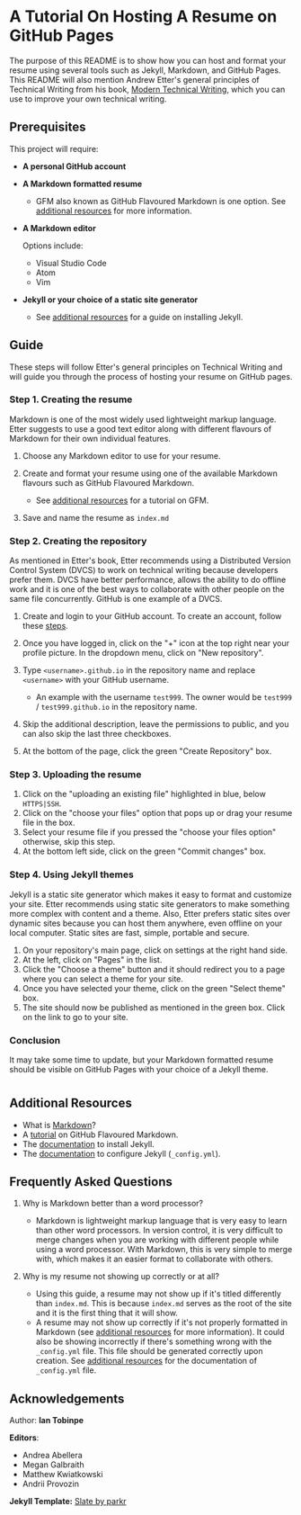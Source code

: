 # A Tutorial On Hosting A Resume on GitHub Pages
The purpose of this README is to show how you can host and format your resume using several tools such as Jekyll, Markdown, and GitHub Pages. This README will also mention Andrew Etter's general principles of Technical Writing from his book, [Modern Technical Writing](https://www.amazon.ca/Modern-Technical-Writing-Introduction-Documentation-ebook/dp/B01A2QL9SS), which you can use to improve your own technical writing.

## Prerequisites

This project will require:
- **A personal GitHub account** 
- **A Markdown formatted resume**

  - GFM also known as GitHub Flavoured Markdown is one option. See [additional resources](https://github.com/itobinpe/itobinpe.github.io/blob/main/README.md#additional-resources) for more information.

- **A Markdown editor**

    Options include:
    - Visual Studio Code 
    - Atom
    - Vim 
- **Jekyll or your choice of a static site generator**

    - See [additional resources](https://github.com/itobinpe/itobinpe.github.io/blob/main/README.md#additional-resources) for a guide on installing Jekyll.

## Guide

These steps will follow Etter's general principles on Technical Writing and will guide you through the process of hosting your resume on GitHub pages.

### **Step 1. Creating the resume**

Markdown is one of the most widely used lightweight markup language. Etter suggests to use a good text editor along with different flavours of Markdown for their own individual features.
1. Choose any Markdown editor to use for your resume.
2. Create and format your resume using one of the available Markdown flavours such as GitHub Flavoured Markdown.
    
    - See [additional resources](https://github.com/itobinpe/itobinpe.github.io/blob/main/README.md#additional-resources) for a tutorial on GFM.
3. Save and name the resume as `index.md`

### **Step 2. Creating the repository**

As mentioned in Etter's book, Etter recommends using a Distributed Version Control System (DVCS) to work on technical writing because developers prefer them. DVCS have better performance, allows the ability to do offline work and it is one of the best ways to collaborate with other people on the same file concurrently. GitHub is one example of a DVCS.

1. Create and login to your GitHub account. To create an account, follow these [steps](https://github.com/join).
2. Once you have logged in, click on the "+" icon at the top right near your profile picture. In the dropdown menu, click on "New repository".
3. Type `<username>.github.io` in the repository name and replace `<username>` with your GitHub username.

    - An example with the username `test999`. The owner would be `test999` / `test999.github.io` in the repository name.
4. Skip the additional description, leave the permissions to public, and you can also skip the last three checkboxes. 
5. At the bottom of the page, click the green "Create Repository" box.

### **Step 3. Uploading the resume**
1. Click on the "uploading an existing file" highlighted in blue, below `HTTPS|SSH`.
2. Click on the "choose your files" option that pops up or drag your resume file in the box.
3. Select your resume file if you pressed the "choose your files option" otherwise, skip this step.
4. At the bottom left side, click on the green "Commit changes" box.

### **Step 4. Using Jekyll themes**
Jekyll is a static site generator which makes it easy to format and customize your site. Etter recommends using static site generators to make something more complex with content and a theme. Also, Etter prefers static sites over dynamic sites because you can host them anywhere, even offline on your local computer. Static sites are fast, simple, portable and secure.

1. On your repository's main page, click on settings at the right hand side.
2. At the left, click on "Pages" in the list.
3. Click the "Choose a theme" button and it should redirect you to a page where you can select a theme for your site.
4. Once you have selected your theme, click on the green "Select theme" box.
5. The site should now be published as mentioned in the green box. Click on the link to go to your site.

### **Conclusion**
It may take some time to update, but your Markdown formatted resume should be visible on GitHub Pages with your choice of a Jekyll theme.

#

## Additional Resources
- What is [Markdown](https://www.markdownguide.org/getting-started/)?
- A [tutorial](https://guides.github.com/features/mastering-markdown/) on GitHub Flavoured Markdown.
- The [documentation](https://jekyllrb.com/docs/) to install Jekyll.
- The [documentation](https://jekyllrb.com/docs/configuration/) to configure Jekyll (`_config.yml`).

## Frequently Asked Questions

1. Why is Markdown better than a word processor?

    - Markdown is lightweight markup language that is very easy to learn than other word processors. In version control, it is very difficult to merge changes when you are working with different people while using a word processor. With Markdown, this is very simple to merge with, which makes it an easier format to collaborate with others. 

2. Why is my resume not showing up correctly or at all?

    - Using this guide, a resume may not show up if it's titled differently than `index.md`. This is because `index.md` serves as the root of the site and it is the first thing that it will show. 
    - A resume may not show up correctly if it's not properly formatted in Markdown (see [additional resources](https://github.com/itobinpe/itobinpe.github.io/blob/main/README.md#additional-resources) for more information). It could also be showing incorrectly if there's something wrong with the `_config.yml` file. This file should be generated correctly upon creation. See [additional resources](https://github.com/itobinpe/itobinpe.github.io/blob/main/README.md#additional-resources) for the documentation of `_config.yml` file.

## Acknowledgements
Author: **Ian Tobinpe** 
  
**Editors**:
- Andrea Abellera
- Megan Galbraith
- Matthew Kwiatkowski
- Andrii Provozin

 **Jekyll Template:** [Slate by parkr](https://github.com/pages-themes/slate)  